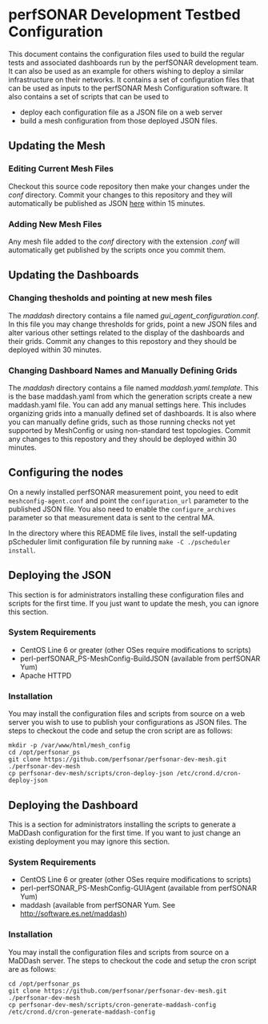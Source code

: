 perfSONAR Development Testbed Configuration
============================================

This document contains the configuration files used to build the regular tests and associated dashboards run by the perfSONAR development team. It can also be used as an example for others wishing to deploy a similar infrastructure on their networks. It contains a set of configuration files that can be used as inputs to the perfSONAR Mesh Configuration software. It also contains a set of scripts that can be used to

- deploy each configuration file as a JSON file on a web server
- build a mesh configuration from those deployed JSON files.

Updating the Mesh
-----------------

### Editing Current Mesh Files

Checkout this source code repository then make your changes under the *conf* directory. Commit your changes to this repository and they will automatically be published as JSON [here](http://ps-test.ctc.grnoc.iu.edu/mesh_config/testbed.json) within 15 minutes.

### Adding New Mesh Files

Any mesh file added to the *conf* directory with the extension *.conf* will automatically get published by the scripts once you commit them.

Updating the Dashboards
-----------------------

### Changing thesholds and pointing at new mesh files

The *maddash* directory contains a file named *gui_agent_configuration.conf*. In this file you may change thresholds for grids, point a new JSON files and alter various other settings related to the display of the dashboards and their grids. Commit any changes to this repostory and they should be deployed within 30 minutes.

### Changing Dashboard Names and Manually Defining Grids

The *maddash* directory contains a file named *maddash.yaml.template*. This is the base maddash.yaml from which the generation scripts create a new maddash.yaml file. You can add any manual settings here. This includes organizing grids into a manually defined set of dashboards. It is also where you can manually define grids, such as those running checks not yet supported by MeshConfig or using non-standard test topologies. Commit any changes to this repostory and they should be deployed within 30 minutes.

Configuring the nodes
---------------------
On a newly installed perfSONAR measurement point, you need to edit `meshconfig-agent.conf` and point the `configuration_url` parameter to the published JSON file.  You also need to enable the `configure_archives` parameter so that measurement data is sent to the central MA.

In the directory where this README file lives, install the self-updating pScheduler limit configuration file by running `make -C ./pscheduler install`.



Deploying the JSON
------------------
This section is for administrators installing these configuration files and scripts for the first time. If you just want to update the mesh, you can ignore this section.

### System Requirements
 * CentOS Line 6 or greater (other OSes require modifications to scripts)
 * perl-perfSONAR_PS-MeshConfig-BuildJSON (available from perfSONAR Yum)
 * Apache HTTPD

### Installation
You may install the configuration files and scripts from source on a web server you wish to use to publish your configurations as JSON files. The steps to checkout the code and setup the cron script are as follows:
```
mkdir -p /var/www/html/mesh_config
cd /opt/perfsonar_ps
git clone https://github.com/perfsonar/perfsonar-dev-mesh.git ./perfsonar-dev-mesh
cp perfsonar-dev-mesh/scripts/cron-deploy-json /etc/crond.d/cron-deploy-json
```

Deploying the Dashboard
-----------------------
This is a section for administrators installing the scripts to generate a MaDDash configuration for the first time. If you want to just change an existing deployment you may ignore this section. 

### System Requirements
 * CentOS Line 6 or greater (other OSes require modifications to scripts)
 * perl-perfSONAR_PS-MeshConfig-GUIAgent (available from perfSONAR Yum)
 * maddash (available from perfSONAR Yum. See http://software.es.net/maddash)

### Installation
You may install the configuration files and scripts from source on a MaDDash server. The steps to checkout the code and setup the cron script are as follows:

```
cd /opt/perfsonar_ps
git clone https://github.com/perfsonar/perfsonar-dev-mesh.git ./perfsonar-dev-mesh
cp perfsonar-dev-mesh/scripts/cron-generate-maddash-config /etc/crond.d/cron-generate-maddash-config
```

